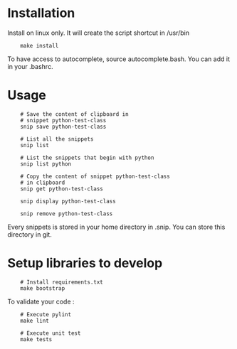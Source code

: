 Installation
=============

Install on linux only. It will create the script shortcut in
/usr/bin

        make install
        
To have access to autocomplete, source autocomplete.bash.
You can add it in your .bashrc.

Usage
======

        # Save the content of clipboard in
        # snippet python-test-class
        snip save python-test-class

        # List all the snippets
        snip list

        # List the snippets that begin with python
        snip list python

        # Copy the content of snippet python-test-class
        # in clipboard
        snip get python-test-class
        
        snip display python-test-class
        
        snip remove python-test-class
        
Every snippets is stored in your home directory in .snip.
You can store this directory in git.

Setup libraries to develop
==========================

        # Install requirements.txt
        make bootstrap

To validate your code :

        # Execute pylint
        make lint

        # Execute unit test
        make tests